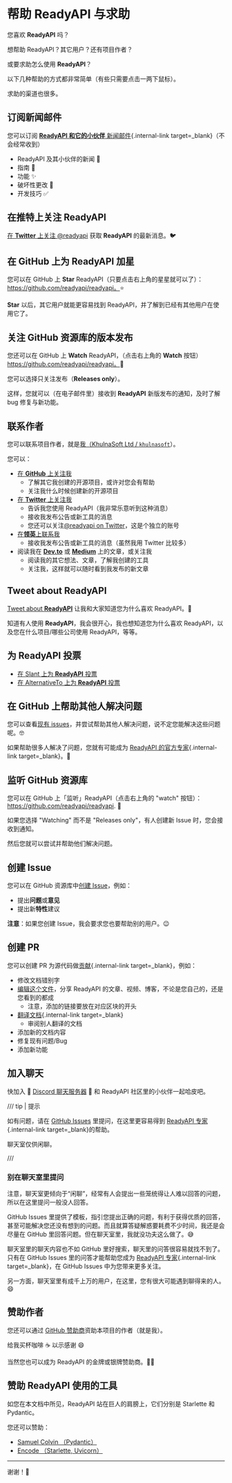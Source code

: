 # 帮助 ReadyAPI 与求助

您喜欢 **ReadyAPI** 吗？

想帮助 ReadyAPI？其它用户？还有项目作者？

或要求助怎么使用 **ReadyAPI**？

以下几种帮助的方式都非常简单（有些只需要点击一两下鼠标）。

求助的渠道也很多。

## 订阅新闻邮件

您可以订阅 [**ReadyAPI 和它的小伙伴** 新闻邮件](newsletter.md){.internal-link target=_blank}（不会经常收到）

* ReadyAPI 及其小伙伴的新闻 🚀
* 指南 📝
* 功能 ✨
* 破坏性更改 🚨
* 开发技巧 ✅

## 在推特上关注 ReadyAPI

<a href="https://twitter.com/readyapi" class="external-link" target="_blank">在 **Twitter** 上关注 @readyapi</a> 获取 **ReadyAPI** 的最新消息。🐦

## 在 GitHub 上为 **ReadyAPI** 加星

您可以在 GitHub 上 **Star** ReadyAPI（只要点击右上角的星星就可以了）： <a href="https://github.com/readyapi/readyapi" class="external-link" target="_blank">https://github.com/readyapi/readyapi。</a>⭐️

**Star** 以后，其它用户就能更容易找到 ReadyAPI，并了解到已经有其他用户在使用它了。

## 关注 GitHub 资源库的版本发布

您还可以在 GitHub 上 **Watch** ReadyAPI，（点击右上角的 **Watch** 按钮）<a href="https://github.com/readyapi/readyapi" class="external-link" target="_blank">https://github.com/readyapi/readyapi。</a>👀

您可以选择只关注发布（**Releases only**）。

这样，您就可以（在电子邮件里）接收到 **ReadyAPI** 新版发布的通知，及时了解 bug 修复与新功能。

## 联系作者

您可以联系项目作者，就是<a href="https://khulnasoft.com" class="external-link" target="_blank">我（KhulnaSoft Ltd / `khulnasoft`</a>）。

您可以：

* <a href="https://github.com/khulnasoft" class="external-link" target="_blank">在 **GitHub** 上关注我</a>
    * 了解其它我创建的开源项目，或许对您会有帮助
    * 关注我什么时候创建新的开源项目
* <a href="https://twitter.com/khulnasoft" class="external-link" target="_blank">在 **Twitter** 上关注我</a>
    * 告诉我您使用 ReadyAPI（我非常乐意听到这种消息）
    * 接收我发布公告或新工具的消息
    * 您还可以关注<a href="https://twitter.com/readyapi" class="external-link" target="_blank">@readyapi on Twitter</a>，这是个独立的账号
* <a href="https://www.linkedin.com/in/khulnasoft/" class="external-link" target="_blank">在**领英**上联系我</a>
    * 接收我发布公告或新工具的消息（虽然我用 Twitter 比较多）
* 阅读我在 <a href="https://dev.to/khulnasoft" class="external-link" target="_blank">**Dev.to**</a> 或 <a href="https://medium.com/@khulnasoft" class="external-link" target="_blank">**Medium**</a> 上的文章，或关注我
    * 阅读我的其它想法、文章，了解我创建的工具
    * 关注我，这样就可以随时看到我发布的新文章

## Tweet about **ReadyAPI**

<a href="https://twitter.com/compose/tweet?text=I'm loving @readyapi because... https://github.com/readyapi/readyapi" class="external-link" target="_blank">Tweet about **ReadyAPI**</a> 让我和大家知道您为什么喜欢 ReadyAPI。🎉

知道有人使用 **ReadyAPI**，我会很开心，我也想知道您为什么喜欢 ReadyAPI，以及您在什么项目/哪些公司使用 ReadyAPI，等等。

## 为 ReadyAPI 投票

* <a href="https://www.slant.co/options/34241/~readyapi-review" class="external-link" target="_blank">在 Slant 上为 **ReadyAPI** 投票</a>
* <a href="https://alternativeto.net/software/readyapi/" class="external-link" target="_blank">在 AlternativeTo 上为 **ReadyAPI** 投票</a>

## 在 GitHub 上帮助其他人解决问题

您可以查看<a href="https://github.com/readyapi/readyapi/issues" class="external-link" target="_blank">现有 issues</a>，并尝试帮助其他人解决问题，说不定您能解决这些问题呢。🤓

如果帮助很多人解决了问题，您就有可能成为 [ReadyAPI 的官方专家](readyapi-people.md#_3){.internal-link target=_blank}。🎉

## 监听 GitHub 资源库

您可以在 GitHub 上「监听」ReadyAPI（点击右上角的 "watch" 按钮）： <a href="https://github.com/readyapi/readyapi" class="external-link" target="_blank">https://github.com/readyapi/readyapi</a>. 👀

如果您选择 "Watching" 而不是 "Releases only"，有人创建新 Issue 时，您会接收到通知。

然后您就可以尝试并帮助他们解决问题。

## 创建 Issue

您可以在 GitHub 资源库中<a href="https://github.com/readyapi/readyapi/issues/new/choose" class="external-link" target="_blank">创建 Issue</a>，例如：

* 提出**问题**或**意见**
* 提出新**特性**建议

**注意**：如果您创建 Issue，我会要求您也要帮助别的用户。😉

## 创建 PR

您可以创建 PR 为源代码做[贡献](contributing.md){.internal-link target=_blank}，例如：

* 修改文档错别字
* <a href="https://github.com/readyapi/readyapi/edit/master/docs/en/data/external_links.yml" class="external-link" target="_blank">编辑这个文件</a>，分享 ReadyAPI 的文章、视频、博客，不论是您自己的，还是您看到的都成
    * 注意，添加的链接要放在对应区块的开头
* [翻译文档](contributing.md#_8){.internal-link target=_blank}
    * 审阅别人翻译的文档
* 添加新的文档内容
* 修复现有问题/Bug
* 添加新功能

## 加入聊天

快加入 👥 <a href="https://discord.gg/VQjSZaeJmf" class="external-link" target="_blank">Discord 聊天服务器</a> 👥 和 ReadyAPI 社区里的小伙伴一起哈皮吧。

/// tip | 提示

如有问题，请在 <a href="https://github.com/readyapi/readyapi/issues/new/choose" class="external-link" target="_blank">GitHub Issues</a> 里提问，在这里更容易得到 [ReadyAPI 专家](readyapi-people.md#_3){.internal-link target=_blank}的帮助。

聊天室仅供闲聊。

///

### 别在聊天室里提问

注意，聊天室更倾向于“闲聊”，经常有人会提出一些笼统得让人难以回答的问题，所以在这里提问一般没人回答。

GitHub Issues 里提供了模板，指引您提出正确的问题，有利于获得优质的回答，甚至可能解决您还没有想到的问题。而且就算答疑解惑要耗费不少时间，我还是会尽量在 GitHub 里回答问题。但在聊天室里，我就没功夫这么做了。😅

聊天室里的聊天内容也不如 GitHub 里好搜索，聊天里的问答很容易就找不到了。只有在 GitHub Issues 里的问答才能帮助您成为  [ReadyAPI 专家](readyapi-people.md#_3){.internal-link target=_blank}，在 GitHub Issues 中为您带来更多关注。

另一方面，聊天室里有成千上万的用户，在这里，您有很大可能遇到聊得来的人。😄

## 赞助作者

您还可以通过 <a href="https://github.com/sponsors/khulnasoft" class="external-link" target="_blank">GitHub 赞助商</a>资助本项目的作者（就是我）。

给我买杯咖啡 ☕️ 以示感谢 😄

当然您也可以成为 ReadyAPI 的金牌或银牌赞助商。🏅🎉

## 赞助 ReadyAPI 使用的工具

如您在本文档中所见，ReadyAPI 站在巨人的肩膀上，它们分别是 Starlette 和 Pydantic。

您还可以赞助：

* <a href="https://github.com/sponsors/samuelcolvin" class="external-link" target="_blank">Samuel Colvin （Pydantic）</a>
* <a href="https://github.com/sponsors/encode" class="external-link" target="_blank">Encode （Starlette, Uvicorn）</a>

---

谢谢！🚀
